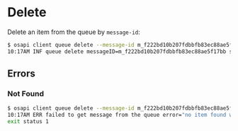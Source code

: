 # Delete

Delete an item from the queue by `message-id`:

```bash
$ osapi client queue delete --message-id m_f222bd10b207fdbbfb83ec88ae5f17bb
10:17AM INF queue delete messageID=m_f222bd10b207fdbbfb83ec88ae5f17bb status=ok
```

## Errors

### Not Found

```bash
$ osapi client queue delete --message-id m_f222bd10b207fdbbfb83ec88ae5f17bb
10:17AM ERR failed to get message from the queue error="no item found with ID: m_f222bd10b207fdbbfb83ec88ae5f17bb"
exit status 1
```

